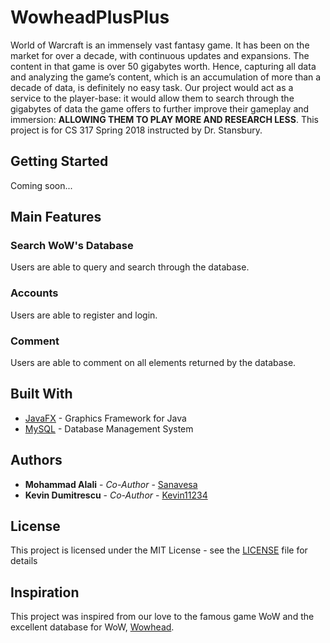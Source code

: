 # WowheadPlusPlus
World of Warcraft is an immensely vast fantasy game. It has been on the market for over a decade, with continuous updates and expansions. The content in that game is over 50 gigabytes worth. Hence, capturing all data and analyzing the game’s content, which is an accumulation of more than a decade of data, is definitely no easy task. Our project would act as a service to the player-base: it would allow them to search through the gigabytes of data the game offers to further improve their gameplay and immersion: **ALLOWING THEM TO PLAY MORE AND RESEARCH LESS**. This project is for CS 317 Spring 2018 instructed by Dr. Stansbury.

## Getting Started
Coming soon...

## Main Features

### Search WoW's Database
Users are able to query and search through the database.

### Accounts
Users are able to register and login.

### Comment
Users are able to comment on all elements returned by the database.

## Built With
* [JavaFX](http://www.oracle.com/technetwork/java/javase/overview/javafx-overview-2158620.html) - Graphics Framework for Java
* [MySQL](https://www.mysql.com/) - Database Management System
	   
## Authors
* **Mohammad Alali** - *Co-Author* - [Sanavesa](https://github.com/Sanavesa)
* **Kevin Dumitrescu** - *Co-Author* - [Kevin11234](https://github.com/Kevin11234)

## License
This project is licensed under the MIT License - see the [LICENSE](LICENSE) file for details

## Inspiration
This project was inspired from our love to the famous game WoW and the excellent database for WoW, [Wowhead](http://www.wowhead.com).